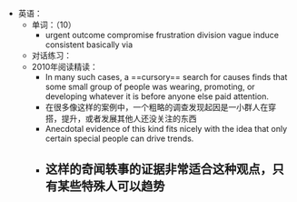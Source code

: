 - 英语：
	- 单词：（10）
		- urgent
		  outcome
		  compromise
		  frustration
		  division
		  vague
		  induce
		  consistent
		  basically
		  via
	- 对话练习：
	- 2010年阅读精读：
		- In many such cases, a ==cursory== search for causes finds that some small group of people was wearing, promoting, or developing whatever it is before anyone else paid attention.
		- 在很多像这样的案例中，一个粗略的调查发现起因是一小群人在穿搭，提升，或者发展其他人还没关注的东西
		- Anecdotal evidence of this kind fits nicely with the idea that only certain special people can drive trends.
		- 这样的奇闻轶事的证据非常适合这种观点，只有某些特殊人可以趋势
			-